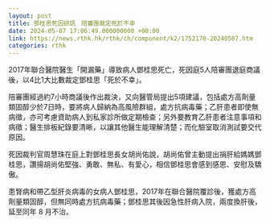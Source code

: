 ```yaml
---
layout: post
title: 鄧桂思死因研訊　陪審團裁定死於不幸
date: 2024-05-07 17:06:49.000000000 +08:00
link: https://news.rthk.hk/rthk/ch/component/k2/1752170-20240507.htm
categories: rthk
---
```


2017年聯合醫院醫生「開漏藥」導致病人鄧桂思死亡，死因庭5人陪審團退庭商議後，以4比1大比數裁定鄧桂思「死於不幸」。

陪審團經過約7小時商議後作出裁決，又向醫管局提出5項建議，包括處方高劑量類固醇少於7日時，要將病人歸納為高風險群組，處方抗病毒藥；乙肝患者即使無病徵，亦可考慮資助病人到私家診所做定期檢查；另外要教育乙肝患者注意事項和病徵；醫生排板紀錄要清晰，以讓其他醫生能理解清楚；而化驗室取消測試要交代原因。

死因裁判官周慧珠在庭上對鄧桂思長女胡尚佑說，胡尚佑曾主動提出捐肝給媽媽鄧桂思，讚揚胡尚佑堅強、勇敢、無私、有愛心，相信鄧桂思會感到感恩、安慰及驕傲。

患腎病和帶乙型肝炎病毒的女病人鄧桂思，2017年在聯合醫院覆診後，獲處方高劑量類固醇，但無同時處方抗病毒藥；鄧桂思其後因急性肝病入院，兩度換肝後，延至同年 8 月不治。
